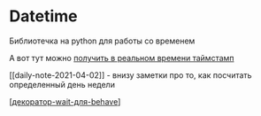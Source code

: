 # Datetime

Библиотечка на python для работы со временем

А вот тут можно [получить в реальном времени таймстамп](https://www.unixtimestamp.com/)

[[daily-note-2021-04-02]] - внизу заметки про то, как посчитать определенный день недели

[[декоратор-wait-для-behave]]

[//begin]: # "Autogenerated link references for markdown compatibility"
[декоратор-wait-для-behave]: декоратор-wait-для-behave "Декоратор wait для behave"
[//end]: # "Autogenerated link references"